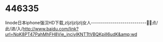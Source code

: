 # 446335
linode日本iphone强汉HD下载,zljzljzljzlj女人----------------------------🐇🐇点/此/进/入/http://www.baidu.com/link?url=NoK8PT47PahMhFH8Vie_jnciyIKNTTtVBQKpill6udK&amp;wd
